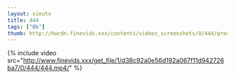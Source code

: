```yaml
--- 
layout: sieutv
title: 444
tags: ["0k"]
thumb: http://hwcdn.finevids.xxx/contents/videos_screenshots/0/444/preview.mp4.jpg
---
```

{% include video src="http://www.finevids.xxx/get_file/1/d38c92a0e56d192a067f11d942726ba7/0/444/444.mp4/" %} 
